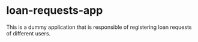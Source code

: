 # loan-requests-app
This is a dummy application that is responsible of registering loan requests of different users.
